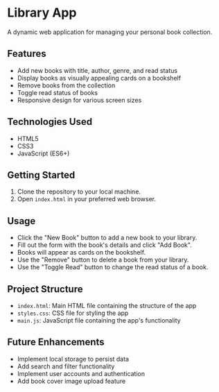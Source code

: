 # Library App

A dynamic web application for managing your personal book collection.

## Features

- Add new books with title, author, genre, and read status
- Display books as visually appealing cards on a bookshelf
- Remove books from the collection
- Toggle read status of books
- Responsive design for various screen sizes

## Technologies Used

- HTML5
- CSS3
- JavaScript (ES6+)

## Getting Started

1. Clone the repository to your local machine.
2. Open `index.html` in your preferred web browser.

## Usage

- Click the "New Book" button to add a new book to your library.
- Fill out the form with the book's details and click "Add Book".
- Books will appear as cards on the bookshelf.
- Use the "Remove" button to delete a book from your library.
- Use the "Toggle Read" button to change the read status of a book.

## Project Structure

- `index.html`: Main HTML file containing the structure of the app
- `styles.css`: CSS file for styling the app
- `main.js`: JavaScript file containing the app's functionality

## Future Enhancements

- Implement local storage to persist data
- Add search and filter functionality
- Implement user accounts and authentication
- Add book cover image upload feature

